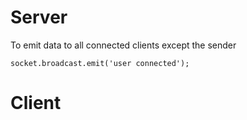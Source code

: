 # Server

To emit data to all connected clients except the sender

    socket.broadcast.emit('user connected');

# Client
